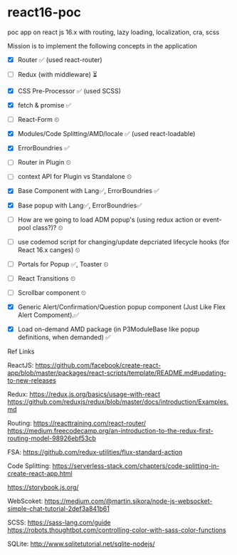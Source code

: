 # react16-poc
poc app on react js 16.x with routing, lazy loading, localization, cra, scss

Mission is to implement the following concepts in the application


- [x] Router ✅ (used react-router)
- [ ] Redux (with middleware) ⏳ 
- [x] CSS Pre-Processor ✅ (used SCSS)
- [x] fetch & promise ✅
- [ ] React-Form ⏲
- [x] Modules/Code Splitting/AMD/locale ✅ (used react-loadable)
- [x] ErrorBoundries ✅
- [ ] Router in Plugin ⏲
- [ ] context API for Plugin vs Standalone ⏲
- [x] Base Component with Lang✅, ErrorBoundries ✅
- [x] Base popup with Lang✅, ErrorBoundries✅
- [ ] How are we going to load ADM popup's (using redux action or event-pool class?)? ⏲
- [ ] use codemod script for changing/update depcriated lifecycle hooks (for React 16.x canges) ⏲
- [ ] Portals for Popup ✅, Toaster ⏲
- [ ] React Transitions ⏲
- [ ] Scrollbar component ⏲
- [x] Generic Alert/Confirmation/Question popup component (Just Like Flex Alert Compoment).✅ 
- [x] Load on-demand AMD package (in P3ModuleBase like popup definitions, when demanded) ✅


Ref Links

ReactJS:
https://github.com/facebook/create-react-app/blob/master/packages/react-scripts/template/README.md#updating-to-new-releases

Redux:
https://redux.js.org/basics/usage-with-react
https://github.com/reduxjs/redux/blob/master/docs/introduction/Examples.md

Routing:
https://reacttraining.com/react-router/
https://medium.freecodecamp.org/an-introduction-to-the-redux-first-routing-model-98926ebf53cb


FSA: https://github.com/redux-utilities/flux-standard-action

Code Splitting:
https://serverless-stack.com/chapters/code-splitting-in-create-react-app.html

https://storybook.js.org/

WebScoket: https://medium.com/@martin.sikora/node-js-websocket-simple-chat-tutorial-2def3a841b61

SCSS: 
https://sass-lang.com/guide
https://robots.thoughtbot.com/controlling-color-with-sass-color-functions

SQLite: 
http://www.sqlitetutorial.net/sqlite-nodejs/